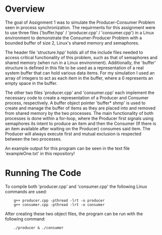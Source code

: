 # Overview
The goal of Assignment 1 was to simulate the Producer-Consumer Problem seen in process synchronization. The requirments for this assignment were to use three files ('buffer.hpp' / 'producer.cpp' / 'consumer.cpp') in a Linux environment to demonstrate the Consumer-Producer Problem with a bounded buffer of size 2, Linux's shared memory and semaphores.

The header file 'structure.hpp' holds all of the include files needed to access critical functionality of this problem, such as that of semaphores and shared memory (when run in a Linux environment). Additionally, the 'buffer' structure is defined in this file to be used as a representation of a real system buffer that can hold various data items. For my simulation I used an array of integers to act as each item in the buffer, where a 0 represents an empty space in the buffer.

The other two files 'producer.cpp' and 'consumer.cpp' each implement the necessary code to create a representation of a Producer and Consumer process, respectively. A buffer object pointer 'buffer* shmp' is used to create and manage the buffer of items as they are placed into and removed from shared memory by the two processes. The main functionality of both processes is done within a for-loop, where the Producer first signals using semaphores its intent to produce an item and then the Consumer (If there is an item available after waiting on the Producer) consumes said item. The Producer will always execute first and mutual exclusion is respected between the two processes.

An example output for this program can be seen in the text file 'exampleOne.txt' in this repository!

# Running The Code
To compile both 'producer.cpp' and 'consumer.cpp' the following Linux commands are used:

        g++ producer.cpp -pthread -lrt -o producer
        g++ consumer.cpp -pthread -lrt -o consumer

After creating these two object files, the program can be run with the following command:

        ./producer & ./consumer
